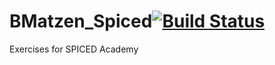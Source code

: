 # BMatzen_Spiced[![Build Status](https://travis-ci.org/Basmatz/BMatzen_Spiced.svg?branch=master)](https://travis-ci.org/Basmatz/BMatzen_Spiced)
Exercises for SPICED Academy
